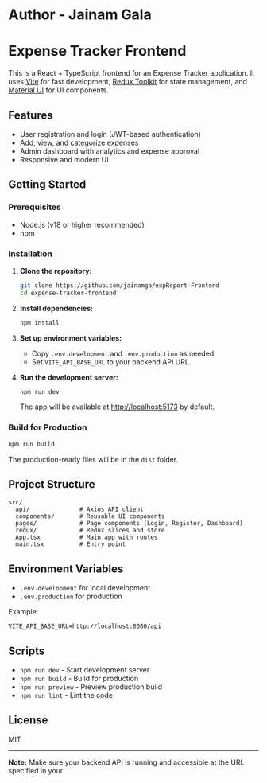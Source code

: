 # Author - Jainam Gala

# Expense Tracker Frontend

This is a React + TypeScript frontend for an Expense Tracker application. It uses [Vite](https://vitejs.dev/) for fast development, [Redux Toolkit](https://redux-toolkit.js.org/) for state management, and [Material UI](https://mui.com/) for UI components.

## Features

- User registration and login (JWT-based authentication)
- Add, view, and categorize expenses
- Admin dashboard with analytics and expense approval
- Responsive and modern UI

## Getting Started

### Prerequisites

- Node.js (v18 or higher recommended)
- npm

### Installation

1. **Clone the repository:**
   ```sh
   git clone https://github.com/jainamga/expReport-Frontend
   cd expense-tracker-frontend
   ```

2. **Install dependencies:**
   ```sh
   npm install
   ```

3. **Set up environment variables:**

   - Copy `.env.development` and `.env.production` as needed.
   - Set `VITE_API_BASE_URL` to your backend API URL.

4. **Run the development server:**
   ```sh
   npm run dev
   ```

   The app will be available at [http://localhost:5173](http://localhost:5173) by default.

### Build for Production

```sh
npm run build
```

The production-ready files will be in the `dist` folder.

## Project Structure

```
src/
  api/              # Axios API client
  components/       # Reusable UI components
  pages/            # Page components (Login, Register, Dashboard)
  redux/            # Redux slices and store
  App.tsx           # Main app with routes
  main.tsx          # Entry point
```

## Environment Variables

- `.env.development` for local development
- `.env.production` for production

Example:
```
VITE_API_BASE_URL=http://localhost:8080/api
```

## Scripts

- `npm run dev` - Start development server
- `npm run build` - Build for production
- `npm run preview` - Preview production build
- `npm run lint` - Lint the code

## License

MIT

---

**Note:** Make sure your backend API is running and accessible at the URL specified in your
